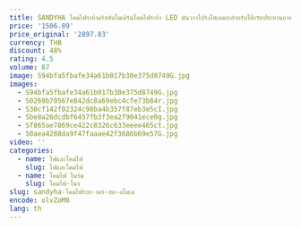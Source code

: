 ```yaml
---
title: SANDYHA โคมไฟระย้าคริสตัลโมเดิร์นโคมไฟระย้า LED มันวาวโปร่งใสเหมาะสําหรับโต๊ะรับประทานอาหารห้องนอนและบาร์ข้างเตียง
price: '1506.89'
price_original: '2897.83'
currency: THB
discount: 48%
rating: 4.5
volume: 87
image: S94bfa5fbafe34a61b017b30e375d8749G.jpg
images:
  - S94bfa5fbafe34a61b017b30e375d8749G.jpg
  - S0269b70567e842dc8a69ebc4cfe73b84r.jpg
  - S30cf142f02324c98ba4b357f87eb3e5cI.jpg
  - Sbe8a26dcdbf6457fb3f3ea2f9041ece0g.jpg
  - Sf865ae7869ce422c8326c633eeee465ct.jpg
  - S0aea4288da9f47faaae42f3686b69e57G.jpg
video: ''
categories:
  - name: ไฟและโคมไฟ
    slug: ไฟและโคมไฟ
  - name: โคมไฟ ในร่ม
    slug: โคมไฟ-ในร
slug: sandyha-โคมไฟระย-าคร-สต-ลโมเด
encode: olvZoM0
lang: th
---
```

  